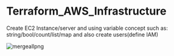 # Terraform_AWS_Infrastructure
Create EC2 Instance/server and using variable concept such as: string/bool/count/list/map and also create users(define IAM)

![mergeallpng](https://user-images.githubusercontent.com/109421110/233916839-e17ea439-d8ca-4957-97a8-ba3f3c48145d.png)
